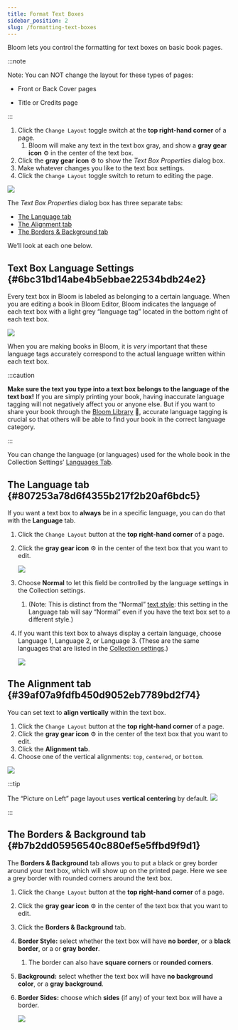 ```yaml
---
title: Format Text Boxes
sidebar_position: 2
slug: /formatting-text-boxes
---
```




Bloom lets you control the formatting for text boxes on basic book pages.


:::note

Note: You can NOT change the layout for these types of pages:
- Front or Back Cover pages

- Title or Credits page

:::



1. Click the `Change Layout` toggle switch at the **top right-hand corner** of a page.
	1. Bloom will make any text in the text box gray, and show a **gray gear icon** ⚙ in the center of the text box.
2. Click the **gray gear icon** ⚙ to show the _Text Box Properties_ dialog box.
3. Make whatever changes you like to the text box settings.
4. Click the `Change Layout` toggle switch to return to editing the page.

![](./formatting-text-boxes.e7393508-9e5e-4201-8c40-9d67d8f9f6b8.gif)


The _Text Box Properties_ dialog box has three separate tabs:

- [The Language tab](/formatting-text-boxes#807253a78d6f4355b217f2b20af6bdc5)
- [The Alignment tab](/formatting-text-boxes#39af07a9fdfb450d9052eb7789bd2f74)
- [The Borders & Background tab](/formatting-text-boxes#b7b2dd05956540c880ef5e5ffbd9f9d1)

We’ll look at each one below.


## Text Box Language Settings {#6bc31bd14abe4b5ebbae22534bdb24e2}


Every text box in Bloom is labeled as belonging to a certain language. When you are editing a book in Bloom Editor, Bloom indicates the language of each text box with a light grey “language tag” located in the bottom right of each text box.


![](./formatting-text-boxes.bd558f32-805e-4cd3-905a-9125affa45e0.png)


When you are making books in Bloom, it is _very_ important that these language tags accurately correspond to the actual language written within each text box.


:::caution

**Make sure the text you type into a text box belongs to the language of the text box!** 
If you are simply printing your book, having inaccurate language tagging will not negatively affect you or anyone else. But if you want to share your book through the [Bloom Library](https://bloomlibrary.org/) 📕, accurate language tagging is crucial so that others will be able to find your book in the correct language category.

:::




You can change the language (or languages) used for the whole book in the Collection Settings’ [Languages Tab](/collections-tab#86d7ec4a747345abbd16d80d9489181c).


## The Language tab {#807253a78d6f4355b217f2b20af6bdc5}


If you want a text box to **always** be in a specific language, you can do that with the **Language** tab.

1. Click the `Change Layout` button at the **top right-hand corner** of a page.
2. Click the **gray gear icon** ⚙ in the center of the text box that you want to edit.

	![](./formatting-text-boxes.3ae72d8b-f4f4-4936-afe6-8fe3f195a197.png)

3. Choose **Normal** to let this field be controlled by the language settings in the Collection settings.
	1. (Note: This is distinct from the “Normal” [text style](/formatting-text-styles#feb4fb1700e64099b661c721f9195918): this setting in the Language tab will say “Normal” even if you have the text box set to a different style.)
4. If you want this text box to always display a certain language, choose Language 1, Language 2, or Language 3. (These are the same languages that are listed in the [Collection settings](/collections-tab#86d7ec4a747345abbd16d80d9489181c).)

	![](./formatting-text-boxes.43bb99e3-89f3-40e8-b328-171b5008eb1a.png)


## The Alignment tab {#39af07a9fdfb450d9052eb7789bd2f74}


You can set text to **align vertically** within the text box.

1. Click the `Change Layout` button at the **top right-hand corner** of a page.
2. Click the **gray gear icon** ⚙ in the center of the text box that you want to edit.
3. Click the **Alignment tab**.
4. Choose one of the vertical alignments: `top`, `centered`, or `bottom`.

![](./formatting-text-boxes.29b337db-e198-41b7-8778-4660f251693d.png)


:::tip

The “Picture on Left” page layout uses **vertical centering** by default.
![](./formatting-text-boxes.cb4552e0-1a81-4640-ae6c-df6e1dc9be90.png)

:::




## The Borders & Background tab {#b7b2dd05956540c880ef5e5ffbd9f9d1}


The **Borders & Background** tab allows you to put a black or grey border around your text box, which will show up on the printed page. Here we see a grey border with rounded corners around the text box.

1. Click the `Change Layout` button at the **top right-hand corner** of a page.
2. Click the **gray gear icon** ⚙ in the center of the text box that you want to edit.
3. Click the **Borders & Background** tab.
4. **Border Style:** select whether the text box will have **no border**, or a **black border**, or a or **gray border**.
	1. The border can also have **square corners** or **rounded corners**.
5. **Background:** select whether the text box will have **no background color**, or a **gray background**.
6. **Border Sides:** choose which **sides** (if any) of your text box will have a border.

	![](./formatting-text-boxes.515f02ab-f608-4f8b-9d65-9fc52ca8d2ee.png)

